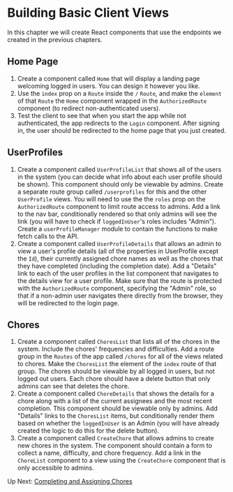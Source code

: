 # Building Basic Client Views
In this chapter we will create React components that use the endpoints we created in the previous chapters. 

## Home Page
1. Create a component called `Home` that will display a landing page welcoming logged in users. You can design it however you like. 
1. Use the `index` prop on a `Route` inside the `/` `Route`, and make the `element` of that `Route` the `Home` component wrapped in the `AuthorizedRoute` component (to redirect non-authenticated users). 
1. Test the client to see that when you start the app while not authenticated, the app redirects to the `Login` component. After signing in, the user should be redirected to the home page that you just created. 

## UserProfiles
1. Create a component called `UserProfileList` that shows all of the users in the system (you can decide what info about each user profile should be shown). This component should only be viewable by admins. Create a separate route group called `/userprofiles` for this and the other `UserProfile` views. You will need to use the the `roles` prop on the `AuthorizedRoute` component to limit route access to admins. Add a link to the nav bar, conditionally rendered so that only admins will see the link (you will have to check if `loggedInUser`'s roles includes "Admin"). Create a `userProfileManager` module to contain the functions to make fetch calls to the API. 
1. Create a component called `UserProfileDetails` that allows an admin to view a user's profile details (all of the properties in UserProfile except the `Id`), their currently assigned chore names as well as the chores that they have completed (including the completion date).  Add a "Details" link to each of the user profiles in the list component that navigates to the details view for a user profile. Make sure that the route is protected with the `AuthorizedRoute` component, specifying the "Admin" role, so that if a non-admin user navigates there directly from the browser, they will be redirected to the login page. 

## Chores
1. Create a component called `ChoresList` that lists all of the chores in the system. Include the chores' frequencies and difficulties. Add a route group in the `Routes` of the app called `/chores` for all of the views related to chores. Make the `ChoresList` the element of the `index` route of that group. The chores should be viewable by all logged in users, but not logged out users. Each chore should have a delete button that only admins can see that deletes the chore. 
1. Create a component called `ChoreDetails` that shows the details for a chore along with a list of the current assignees and the most recent completion. This component should be viewable only by admins. Add "Details" links to the `ChoresList` items, but conditionally render them based on whether the `loggedInUser` is an Admin (you will have already created the logic to do this for the delete button). 
1. Create a component called `CreateChore` that allows admins to create new chores in the system. The component should contain a form to collect a name, difficulty, and chore frequency. Add a link in the `ChoreList` component to a view using the `CreateChore` component that is only accessible to admins.   

Up Next: [Completing and Assigning Chores](./house-rules-complete-assign.md)
